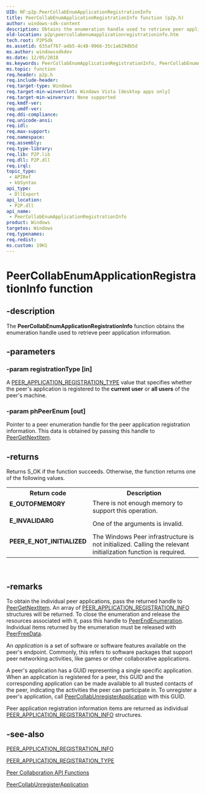 ```yaml
---
UID: NF:p2p.PeerCollabEnumApplicationRegistrationInfo
title: PeerCollabEnumApplicationRegistrationInfo function (p2p.h)
author: windows-sdk-content
description: Obtains the enumeration handle used to retrieve peer application information.
old-location: p2p\peercollabenumapplicationregistrationinfo.htm
tech.root: P2PSdk
ms.assetid: 635af767-a4b5-4c48-9966-35c1a629db5d
ms.author: windowssdkdev
ms.date: 12/05/2018
ms.keywords: PeerCollabEnumApplicationRegistrationInfo, PeerCollabEnumApplicationRegistrationInfo function [Peer Networking], p2p.peercollabenumapplicationregistrationinfo, p2p/PeerCollabEnumApplicationRegistrationInfo
ms.topic: function
req.header: p2p.h
req.include-header: 
req.target-type: Windows
req.target-min-winverclnt: Windows Vista [desktop apps only]
req.target-min-winversvr: None supported
req.kmdf-ver: 
req.umdf-ver: 
req.ddi-compliance: 
req.unicode-ansi: 
req.idl: 
req.max-support: 
req.namespace: 
req.assembly: 
req.type-library: 
req.lib: P2P.lib
req.dll: P2P.dll
req.irql: 
topic_type:
 - APIRef
 - kbSyntax
api_type:
 - DllExport
api_location:
 - P2P.dll
api_name:
 - PeerCollabEnumApplicationRegistrationInfo
product: Windows
targetos: Windows
req.typenames: 
req.redist: 
ms.custom: 19H1
---
```


# PeerCollabEnumApplicationRegistrationInfo function


## -description


The <b>PeerCollabEnumApplicationRegistrationInfo</b> function obtains the enumeration handle used to retrieve peer application  information.


## -parameters




### -param registrationType [in]

A <a href="https://docs.microsoft.com/windows/desktop/api/p2p/ne-p2p-peer_application_registration_type_tag">PEER_APPLICATION_REGISTRATION_TYPE</a> value that specifies whether the peer's application is registered to the <b>current user</b> or <b>all users</b> of the peer's machine.


### -param phPeerEnum [out]

Pointer to a peer enumeration handle for the peer application registration information. This data is obtained by passing this handle to <a href="https://docs.microsoft.com/windows/desktop/api/p2p/nf-p2p-peergetnextitem">PeerGetNextItem</a>.


## -returns



Returns S_OK if the function succeeds. Otherwise, the function returns one of the following values.

<table>
<tr>
<th>Return code</th>
<th>Description</th>
</tr>
<tr>
<td width="40%">
<dl>
<dt><b>E_OUTOFMEMORY</b></dt>
</dl>
</td>
<td width="60%">
There is not enough memory to support this operation.

</td>
</tr>
<tr>
<td width="40%">
<dl>
<dt><b>E_INVALIDARG</b></dt>
</dl>
</td>
<td width="60%">
One of the arguments is invalid.

</td>
</tr>
<tr>
<td width="40%">
<dl>
<dt><b>PEER_E_NOT_INITIALIZED</b></dt>
</dl>
</td>
<td width="60%">
The Windows Peer infrastructure is not initialized. Calling the relevant initialization function  is required.

</td>
</tr>
</table>
 




## -remarks



To obtain the individual peer applications, pass the returned handle to <a href="https://docs.microsoft.com/windows/desktop/api/p2p/nf-p2p-peergetnextitem">PeerGetNextItem</a>. An array of <a href="https://docs.microsoft.com/windows/desktop/api/p2p/ns-p2p-peer_application_registration_info_tag">PEER_APPLICATION_REGISTRATION_INFO</a> structures will be returned. To close the enumeration and release the resources associated with it, pass this handle to <a href="https://docs.microsoft.com/windows/desktop/api/p2p/nf-p2p-peerendenumeration">PeerEndEnumeration</a>. Individual items returned by the enumeration must be released with <a href="https://docs.microsoft.com/windows/desktop/api/p2p/nf-p2p-peerfreedata">PeerFreeData</a>.

An <i>application</i> is a set of software or software  features available on the peer's endpoint. Commonly, this refers to software packages that support peer networking activities, like games or other collaborative applications.

A peer's application has a GUID representing a single specific application. When an application is registered for a peer, this GUID and the corresponding application can be made available to all trusted contacts of the peer, indicating the activities the peer can participate in. To unregister a peer's application, call <a href="https://docs.microsoft.com/windows/desktop/api/p2p/nf-p2p-peercollabunregisterapplication">PeerCollabUnregisterApplication</a> with this GUID.

Peer application registration information items are returned as individual <a href="https://docs.microsoft.com/windows/desktop/api/p2p/ns-p2p-peer_application_registration_info_tag">PEER_APPLICATION_REGISTRATION_INFO</a> structures.




## -see-also




<a href="https://docs.microsoft.com/windows/desktop/api/p2p/ns-p2p-peer_application_registration_info_tag">PEER_APPLICATION_REGISTRATION_INFO</a>



<a href="https://docs.microsoft.com/windows/desktop/api/p2p/ne-p2p-peer_application_registration_type_tag">PEER_APPLICATION_REGISTRATION_TYPE</a>



<a href="https://docs.microsoft.com/windows/desktop/P2PSdk/collaboration-api-functions">Peer Collaboration API Functions</a>



<a href="https://docs.microsoft.com/windows/desktop/api/p2p/nf-p2p-peercollabunregisterapplication">PeerCollabUnregisterApplication</a>
 

 


